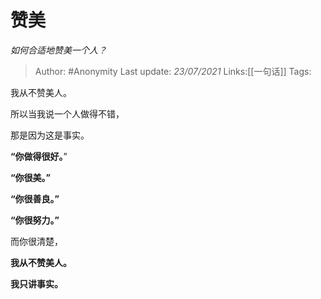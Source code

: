 # 赞美
*如何合适地赞美一个人？*

> Author: #Anonymity
> Last update: *23/07/2021*
> Links:[[一句话]]
> Tags:

我从不赞美人。

所以当我说一个人做得不错，

那是因为这是事实。

**“你做得很好。**”

**“你很美。”**

**“你很善良。”**

**“你很努力。”**

而你很清楚，

**我从不赞美人。**

**我只讲事实。**

